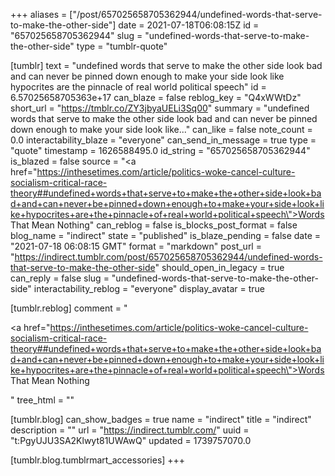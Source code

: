 +++
aliases = ["/post/657025658705362944/undefined-words-that-serve-to-make-the-other-side"]
date = 2021-07-18T06:08:15Z
id = "657025658705362944"
slug = "undefined-words-that-serve-to-make-the-other-side"
type = "tumblr-quote"

[tumblr]
text = "undefined words that serve to make the other side look bad and can never be pinned down enough to make your side look like hypocrites are the pinnacle of real world political speech"
id = 6.57025658705363e+17
can_blaze = false
reblog_key = "Q4xWWtDz"
short_url = "https://tmblr.co/ZY3jbyaUELi3Sq00"
summary = "undefined words that serve to make the other side look bad and can never be pinned down enough to make your side look like..."
can_like = false
note_count = 0.0
interactability_blaze = "everyone"
can_send_in_message = true
type = "quote"
timestamp = 1626588495.0
id_string = "657025658705362944"
is_blazed = false
source = "<a href=\"https://inthesetimes.com/article/politics-woke-cancel-culture-socialism-critical-race-theory##undefined+words+that+serve+to+make+the+other+side+look+bad+and+can+never+be+pinned+down+enough+to+make+your+side+look+like+hypocrites+are+the+pinnacle+of+real+world+political+speech\">Words That Mean Nothing</a>"
can_reblog = false
is_blocks_post_format = false
blog_name = "indirect"
state = "published"
is_blaze_pending = false
date = "2021-07-18 06:08:15 GMT"
format = "markdown"
post_url = "https://indirect.tumblr.com/post/657025658705362944/undefined-words-that-serve-to-make-the-other-side"
should_open_in_legacy = true
can_reply = false
slug = "undefined-words-that-serve-to-make-the-other-side"
interactability_reblog = "everyone"
display_avatar = true

[tumblr.reblog]
comment = "<p><a href=\"https://inthesetimes.com/article/politics-woke-cancel-culture-socialism-critical-race-theory##undefined+words+that+serve+to+make+the+other+side+look+bad+and+can+never+be+pinned+down+enough+to+make+your+side+look+like+hypocrites+are+the+pinnacle+of+real+world+political+speech\">Words That Mean Nothing</a></p>"
tree_html = ""

[tumblr.blog]
can_show_badges = true
name = "indirect"
title = "indirect"
description = ""
url = "https://indirect.tumblr.com/"
uuid = "t:PgyUJU3SA2Klwyt81UWAwQ"
updated = 1739757070.0

[tumblr.blog.tumblrmart_accessories]
+++
